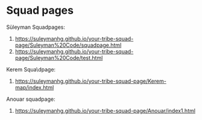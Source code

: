 
# Squad pages
Süleyman Squadpages:
1. https://suleymanhg.github.io/your-tribe-squad-page/Suleyman%20Code/squadpage.html
2. https://suleymanhg.github.io/your-tribe-squad-page/Suleyman%20Code/test.html

Kerem Squa\dpage:
1. https://suleymanhg.github.io/your-tribe-squad-page/Kerem-map/index.html

Anouar squadpage:
1. https://suleymanhg.github.io/your-tribe-squad-page/Anouar/index1.html
